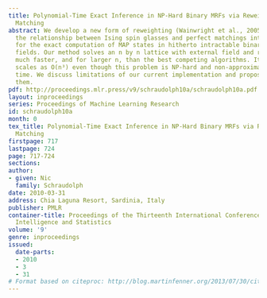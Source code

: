 ```yaml
---
title: Polynomial-Time Exact Inference in NP-Hard Binary MRFs via Reweighted Perfect
  Matching
abstract: We develop a new form of reweighting (Wainwright et al., 2005) to leverage
  the relationship between Ising spin glasses and perfect matchings into a novel technique
  for the exact computation of MAP states in hitherto intractable binary Markov random
  fields. Our method solves an n by n lattice with external field and random couplings
  much faster, and for larger n, than the best competing algorithms. It empirically
  scales as O(n³) even though this problem is NP-hard and non-approximable in polynomial
  time. We discuss limitations of our current implementation and propose ways to overcome
  them.
pdf: http://proceedings.mlr.press/v9/schraudolph10a/schraudolph10a.pdf
layout: inproceedings
series: Proceedings of Machine Learning Research
id: schraudolph10a
month: 0
tex_title: Polynomial-Time Exact Inference in NP-Hard Binary MRFs via Reweighted Perfect
  Matching
firstpage: 717
lastpage: 724
page: 717-724
sections: 
author:
- given: Nic
  family: Schraudolph
date: 2010-03-31
address: Chia Laguna Resort, Sardinia, Italy
publisher: PMLR
container-title: Proceedings of the Thirteenth International Conference on Artificial
  Intelligence and Statistics
volume: '9'
genre: inproceedings
issued:
  date-parts:
  - 2010
  - 3
  - 31
# Format based on citeproc: http://blog.martinfenner.org/2013/07/30/citeproc-yaml-for-bibliographies/
---
```

